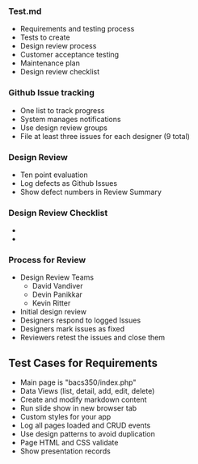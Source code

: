 ### Test.md
* Requirements and testing process
* Tests to create
* Design review process
* Customer acceptance testing
* Maintenance plan
* Design review checklist


### Github Issue tracking
* One list to track progress
* System manages notifications
* Use design review groups
* File at least three issues for each designer (9 total)


### Design Review
* Ten point evaluation
* Log defects as Github Issues
* Show defect numbers in Review Summary

### Design Review Checklist
* 
* 


### Process for Review 
* Design Review Teams
    * David Vandiver
    * Devin Panikkar
    * Kevin Ritter
* Initial design review 
* Designers respond to logged Issues
* Designers mark issues as fixed
* Reviewers retest the issues and close them



## Test Cases for Requirements
* Main page is "bacs350/index.php"
* Data Views (list, detail, add, edit, delete)
* Create and modify markdown content
* Run slide show in new browser tab
* Custom styles for your app
* Log all pages loaded and CRUD events
* Use design patterns to avoid duplication
* Page HTML and CSS validate
* Show presentation records


